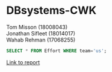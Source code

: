 # DBsystems-CWK
Tom Misson (18008043)  
Jonathan Sifleet (18014017)  
Wahab Rehman (17068255)

``` SQL
SELECT * FROM Effort WHERE team='us';
```

[Link to report](https://drive.google.com/file/d/10dhaNXwD5Tiustk60HboqLlAQl58UD87/view?usp=sharing)
